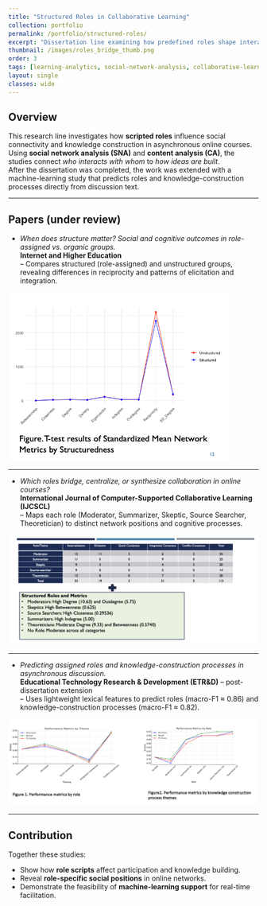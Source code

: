 ```yaml
---
title: "Structured Roles in Collaborative Learning"
collection: portfolio
permalink: /portfolio/structured-roles/
excerpt: "Dissertation line examining how predefined roles shape interaction networks and knowledge construction, followed by a machine-learning extension."
thumbnail: /images/roles_bridge_thumb.png
order: 3
tags: [learning-analytics, social-network-analysis, collaborative-learning, roles, machine-learning]
layout: single
classes: wide
---
```


## Overview
This research line investigates how **scripted roles** influence social connectivity and knowledge construction in asynchronous online courses.  
Using **social network analysis (SNA)** and **content analysis (CA)**, the studies connect *who interacts with whom* to *how ideas are built*.  
After the dissertation was completed, the work was extended with a machine-learning study that predicts roles and knowledge-construction processes directly from discussion text.

---

## Papers (under review)

- *When does structure matter? Social and cognitive outcomes in role-assigned vs. organic groups.*  
  **Internet and Higher Education**  
  – Compares structured (role-assigned) and unstructured groups, revealing differences in reciprocity and patterns of elicitation and integration.

![Reciprocity comparison](/images/DS1_reciprocity_image.png)

---

- *Which roles bridge, centralize, or synthesize collaboration in online courses?*  
  **International Journal of Computer-Supported Collaborative Learning (IJCSCL)**  
  – Maps each role (Moderator, Summarizer, Skeptic, Source Searcher, Theoretician) to distinct network positions and cognitive processes.

![Role-based engagement and metrics](/images/DS2_role_image.png)

---

- *Predicting assigned roles and knowledge-construction processes in asynchronous discussion.*  
  **Educational Technology Research & Development (ETR&D)** – post-dissertation extension  
  – Uses lightweight lexical features to predict roles (macro-F1 ≈ 0.86) and knowledge-construction processes (macro-F1 ≈ 0.82).

![Machine learning performance metrics](/images/DS3_MLimage.png)

---

## Contribution
Together these studies:
- Show how **role scripts** affect participation and knowledge building.  
- Reveal **role-specific social positions** in online networks.  
- Demonstrate the feasibility of **machine-learning support** for real-time facilitation.

